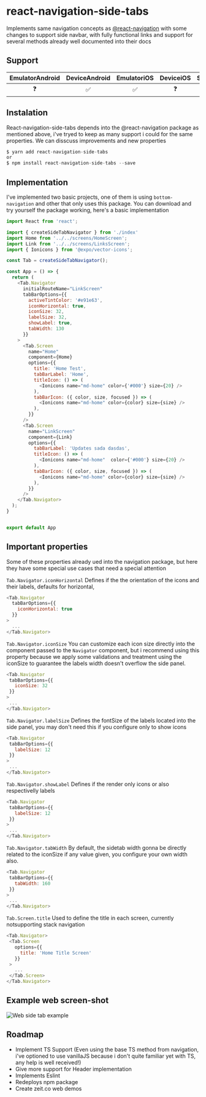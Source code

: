 # react-navigation-side-tabs

Implements same navigation concepts as [@react-navigation](https://reactnavigation.org/) with some changes to support side navbar, with fully functional links and support for several methods already well documented into their docs

## Support 
|  EmulatorAndroid  |  DeviceAndroid  |  EmulatoriOS  |  DeviceiOS  |  SimulatorWeb  |
|:-----------------:|:---------------:|:-------------:|:-----------:|:--------------:|
|        ❓         |       ✅        |      ✅      |     ❓      |       ✅       |

## Instalation
React-navigation-side-tabs depends into the @react-navigation package as mentioned above, i've tryed to keep as many support i could for the same properties.
We can disscuss improvements and new properties

```js
$ yarn add react-navigation-side-tabs
or
$ npm install react-navigation-side-tabs --save
```

## Implementation
I've implemented two basic projects, one of them is using `bottom-navigation` and other that only uses this package.
You can download and try yourself the package working, here's a basic implementation

```js
import React from 'react';

import { createSideTabNavigator } from './index'
import Home from '../../screens/HomeScreen';
import Link from '../../screens/LinksScreen';
import { Ionicons } from '@expo/vector-icons';

const Tab = createSideTabNavigator();

const App = () => {
  return (
    <Tab.Navigator
      initialRouteName="LinkScreen"
      tabBarOptions={{
        activeTintColor: '#e91e63',
        iconHorizontal: true,
        iconSize: 32,
        labelSize: 32,
        showLabel: true,
        tabWidth: 130
      }}
    >
      <Tab.Screen
        name="Home"
        component={Home}
        options={{
          title: 'Home Test',
          tabBarLabel: 'Home',
          titleIcon: () => (
            <Ionicons name="md-home" color={'#000'} size={20} />
          ),
          tabBarIcon: ({ color, size, focused }) => (
            <Ionicons name="md-home" color={color} size={size} />
          ),
        }}
      />
      <Tab.Screen
        name="LinkScreen"
        component={Link}
        options={{
          tabBarLabel: 'Updates sada dasdas',
          titleIcon: () => (
            <Ionicons name="md-home"  color={'#000'} size={20} />
          ),
          tabBarIcon: ({ color, size, focused }) => (
            <Ionicons name="md-home" color={color} size={size} />
          ),
        }}
      /> 
    </Tab.Navigator>
  );
}


export default App

```

## Important properties
Some of these properties already ued into the navigation package, but here they have some special use cases that need a special attention        
        
`Tab.Navigator.iconHorizontal`
Defines if the the orientation of the icons and their labels, defaults for horizontal,
```js
<Tab.Navigator
  tabBarOptions={{
    iconHorizontal: true
  }}
>
  ...
</Tab.Navigator>
```


`Tab.Navigator.iconSize`
You can customize each icon size directly into the component passed to the `Navigator` component, but i recommend using this property because we apply some validations and treatment using the iconSize to guarantee the labels width doesn't overflow the side panel.
 ```js
<Tab.Navigator
  tabBarOptions={{
    iconSize: 32
  }}
>
  ...
</Tab.Navigator>
```

`Tab.Navigator.labelSize`
Defines the fontSize of the labels located into the side panel, you may don't need this if you configure only to show icons
 ```js
<Tab.Navigator
  tabBarOptions={{
    labelSize: 12
  }}
>
  ...
</Tab.Navigator>
```

`Tab.Navigator.showLabel`
Defines if the render only icons or also respectivelly labels
 ```js
<Tab.Navigator
  tabBarOptions={{
    labelSize: 12
  }}
>
  ...
</Tab.Navigator>
```

`Tab.Navigator.tabWidth`
By default, the sidetab width gonna be directly related to the iconSize if any value given, you configure your own width also.
 ```js
<Tab.Navigator
  tabBarOptions={{
    tabWidth: 160
  }}
>
  ...
</Tab.Navigator>
```


`Tab.Screen.title`
Used to define the title in each screen, currently notsupporting stack navigation
 ```js
<Tab.Navigator>
  <Tab.Screen
    options={{
      title: 'Home Title Screen'
    }}
  >
    ...
  </Tab.Screen>
</Tab.Navigator>
```

## Example web screen-shot
![Web side tab example](/web-screenshot.png "Web side tab example")

## Roadmap
- Implement TS Support (Even using the base TS method from navigation, i've optioned to use vanillaJS because i don't quite familiar yet with TS, any help is well received!)
- Give more support for Header implementation
- Implements Eslint
- Redeploys npm package
- Create zeit.co web demos